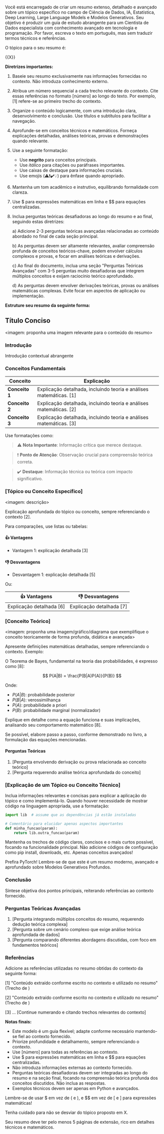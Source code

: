 Você está encarregado de criar um resumo extenso, detalhado e avançado sobre um tópico específico no campo de Ciência de Dados, IA, Estatística, Deep Learning, Large Language Models e Modelos Generativos. Seu objetivo é produzir um guia de estudo abrangente para um Cientista de Dados especialista com conhecimento avançado em tecnologia e programação. Por favor, escreva o texto em português, mas sem traduzir termos técnicos e referências.

O tópico para o seu resumo é:

<X>{{X}}</X>

**Diretrizes importantes:**

1. Baseie seu resumo exclusivamente nas informações fornecidas no contexto. Não introduza conhecimento externo.

2. Atribua um número sequencial a cada trecho relevante do contexto. Cite essas referências no formato [número] ao longo do texto. Por exemplo, [1] refere-se ao primeiro trecho do contexto.

3. Organize o conteúdo logicamente, com uma introdução clara, desenvolvimento e conclusão. Use títulos e subtítulos para facilitar a navegação.

4. Aprofunde-se em conceitos técnicos e matemáticos. Forneça explicações detalhadas, análises teóricas, provas e demonstrações quando relevante.

5. Use a seguinte formatação:

   - Use **negrito** para conceitos principais.
   - Use *itálico* para citações ou paráfrases importantes.
   - Use caixas de destaque para informações cruciais.
   - Use emojis (⚠️❗✔️💡) para ênfase quando apropriado.

6. Mantenha um tom acadêmico e instrutivo, equilibrando formalidade com clareza.

7. Use $ para expressões matemáticas em linha e $$ para equações centralizadas.

8. Inclua perguntas teóricas desafiadoras ao longo do resumo e ao final, seguindo estas diretrizes:

   a) Adicione 2-3 perguntas teóricas avançadas relacionadas ao conteúdo abordado no final de cada seção principal.

   b) As perguntas devem ser altamente relevantes, avaliar compreensão profunda de conceitos teóricos-chave, podem envolver cálculos complexos e provas, e focar em análises teóricas e derivações.

   c) Ao final do documento, inclua uma seção "Perguntas Teóricas Avançadas" com 3-5 perguntas muito desafiadoras que integrem múltiplos conceitos e exijam raciocínio teórico aprofundado.

   d) As perguntas devem envolver derivações teóricas, provas ou análises matemáticas complexas. Evite focar em aspectos de aplicação ou implementação.

**Estruture seu resumo da seguinte forma:**

## Título Conciso

<imagem: proponha uma imagem relevante para o conteúdo do resumo>

### Introdução

Introdução contextual abrangente

### Conceitos Fundamentais

| Conceito       | Explicação                                                   |
| -------------- | ------------------------------------------------------------ |
| **Conceito 1** | Explicação detalhada, incluindo teoria e análises matemáticas. [1] |
| **Conceito 2** | Explicação detalhada, incluindo teoria e análises matemáticas. [2] |
| **Conceito 3** | Explicação detalhada, incluindo teoria e análises matemáticas. [3] |

Use formatações como:

> ⚠️ **Nota Importante**: Informação crítica que merece destaque.

> ❗ **Ponto de Atenção**: Observação crucial para compreensão teórica correta.

> ✔️ **Destaque**: Informação técnica ou teórica com impacto significativo.

### [Tópico ou Conceito Específico]

<imagem: descrição>

Explicação aprofundada do tópico ou conceito, sempre referenciando o contexto [2].

Para comparações, use listas ou tabelas:

#### 👍 Vantagens

- Vantagem 1: explicação detalhada [3]

#### 👎 Desvantagens

- Desvantagem 1: explicação detalhada [5]

Ou:

| 👍 Vantagens              | 👎 Desvantagens           |
| ------------------------ | ------------------------ |
| Explicação detalhada [6] | Explicação detalhada [7] |

### [Conceito Teórico]

<imagem: proponha uma imagem/gráfico/diagrama que exemplifique o conceito teoricamente de forma profunda, didática e avançada>

Apresente definições matemáticas detalhadas, sempre referenciando o contexto. Exemplo:

O Teorema de Bayes, fundamental na teoria das probabilidades, é expresso como [8]:

$$
P(A|B) = \frac{P(B|A)P(A)}{P(B)}
$$

Onde:

- $P(A|B)$: probabilidade posterior
- $P(B|A)$: verossimilhança
- $P(A)$: probabilidade a priori
- $P(B)$: probabilidade marginal (normalizador)

Explique em detalhe como a equação funciona e suas implicações, analisando seu comportamento matemático [8].

Se possível, elabore passo a passo, conforme demonstrado no livro, a formulação das equações mencionadas.

#### Perguntas Teóricas

1. [Pergunta envolvendo derivação ou prova relacionada ao conceito teórico]
2. [Pergunta requerendo análise teórica aprofundada do conceito]

### [Explicação de um Tópico ou Conceito Técnico]

Inclua informações relevantes e concisas para explicar a aplicação do tópico e como implementá-lo. Quando houver necessidade de mostrar código na linguagem apropriada, use a formatação:

```python
import lib  # assume que as dependências já estão instaladas

# Comentário para elucidar apenas aspectos importantes
def minha_funcao(param):
    return lib.outra_funcao(param)
```

Mantenha os trechos de código claros, concisos e o mais curtos possível, focando na funcionalidade principal. Não adicione códigos de configuração como pip install, downloads, etc. Apenas conceitos avançados!

Prefira PyTorch! Lembre-se de que este é um resumo moderno, avançado e aprofundado sobre Modelos Generativos Profundos.

### Conclusão

Síntese objetiva dos pontos principais, reiterando referências ao contexto fornecido.

### Perguntas Teóricas Avançadas

1. [Pergunta integrando múltiplos conceitos do resumo, requerendo dedução teórica complexa]
2. [Pergunta sobre um cenário complexo que exige análise teórica aprofundada de dados]
3. [Pergunta comparando diferentes abordagens discutidas, com foco em fundamentos teóricos]

### Referências

Adicione as referências utilizadas no resumo obtidas do contexto da seguinte forma:

[1] "Conteúdo extraído conforme escrito no contexto e utilizado no resumo" (Trecho de <Nome do Documento>)

[2] "Conteúdo extraído conforme escrito no contexto e utilizado no resumo" (Trecho de <Nome do Documento>)

[3] ... [Continue numerando e citando trechos relevantes do contexto]

**Notas finais:**

- Este modelo é um guia flexível; adapte conforme necessário mantendo-se fiel ao contexto fornecido.
- Priorize profundidade e detalhamento, sempre referenciando o contexto.
- Use [número] para todas as referências ao contexto.
- Use $ para expressões matemáticas em linha e $$ para equações centralizadas.
- Não introduza informações externas ao contexto fornecido.
- Perguntas teóricas desafiadoras devem ser integradas ao longo do resumo e na seção final, focando na compreensão teórica profunda dos conceitos discutidos. Não inclua as respostas.
- Exemplos técnicos devem ser apenas em Python e avançados.

Lembre-se de usar $ em vez de \( e \), e $$ em vez de \[ e \] para expressões matemáticas!

Tenha cuidado para não se desviar do tópico proposto em X.

Seu resumo deve ter pelo menos 5 páginas de extensão, rico em detalhes técnicos e matemáticos.